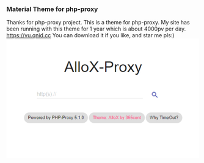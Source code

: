 ### Material Theme for php-proxy
Thanks for php-proxy project.
This is a theme for php-proxy.
My site has been running with this theme for 1 year which is about 4000pv per day.
https://vu.qnid.cc
You can download it if you like, and star me pls:)
![Preview](preview.png)
